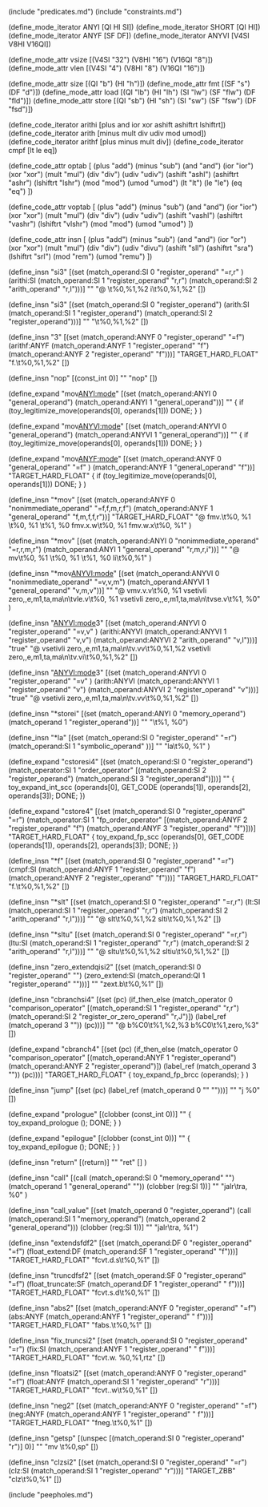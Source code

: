 (include "predicates.md")
(include "constraints.md")

(define_mode_iterator ANYI [QI HI SI])
(define_mode_iterator SHORT [QI HI])
(define_mode_iterator ANYF [SF DF])
(define_mode_iterator ANYVI [V4SI V8HI V16QI])

(define_mode_attr vsize [(V4SI "32") (V8HI "16") (V16QI "8")])
(define_mode_attr vlen [(V4SI "4") (V8HI "8") (V16QI "16")])

(define_mode_attr size [(QI "b") (HI "h")])
(define_mode_attr fmt [(SF "s") (DF "d")])
(define_mode_attr load [(QI "lb") (HI "lh") (SI "lw") (SF "flw") (DF "fld")])
(define_mode_attr store [(QI "sb") (HI "sh") (SI "sw") (SF "fsw") (DF "fsd")])

(define_code_iterator arithi [plus and ior xor ashift ashiftrt lshiftrt])
(define_code_iterator arith [minus mult div udiv mod umod])
(define_code_iterator arithf [plus minus mult div])
(define_code_iterator cmpf [lt le eq])

(define_code_attr optab [
  (plus "add")
  (minus "sub")
  (and "and")
  (ior "ior")
  (xor "xor")
  (mult "mul")
  (div "div")
  (udiv "udiv")
  (ashift "ashl")
  (ashiftrt "ashr")
  (lshiftrt "lshr")
  (mod "mod")
  (umod "umod")
  (lt "lt")
  (le "le")
  (eq "eq")
  ])

(define_code_attr voptab [
  (plus "add")
  (minus "sub")
  (and "and")
  (ior "ior")
  (xor "xor")
  (mult "mul")
  (div "div")
  (udiv "udiv")
  (ashift "vashl")
  (ashiftrt "vashr")
  (lshiftrt "vlshr")
  (mod "mod")
  (umod "umod")
  ])

(define_code_attr insn [
  (plus "add")
  (minus "sub")
  (and "and")
  (ior "or")
  (xor "xor")
  (mult "mul")
  (div "div")
  (udiv "divu")
  (ashift "sll")
  (ashiftrt "sra")
  (lshiftrt "srl")
  (mod "rem")
  (umod "remu")
  ])

(define_insn "<optab>si3"
    [(set (match_operand:SI          0 "register_operand" "=r,r" )
	      (arithi:SI (match_operand:SI 1 "register_operand" "r,r")
		           (match_operand:SI 2 "arith_operand" "r,I")))]
  ""
  "@
   <insn>\t%0,%1,%2
   <insn>i\t%0,%1,%2"
  [])


(define_insn "<optab>si3"
    [(set (match_operand:SI          0 "register_operand")
	      (arith:SI (match_operand:SI 1 "register_operand")
		           (match_operand:SI 2 "register_operand")))]
  ""
  "<insn>\t%0,%1,%2"
  [])

(define_insn "<optab><mode>3"
    [(set (match_operand:ANYF          0 "register_operand" "=f")
	      (arithf:ANYF (match_operand:ANYF 1 "register_operand" "f")
		           (match_operand:ANYF 2 "register_operand" "f")))]
  "TARGET_HARD_FLOAT"
  "f<insn>.<fmt>\t%0,%1,%2"
  [])

(define_insn "nop"
  [(const_int 0)]
  ""
  "nop"
  [])

(define_expand "mov<ANYI:mode>"
    [(set (match_operand:ANYI 0 "general_operand")
	      (match_operand:ANYI 1 "general_operand"))]
  ""
  {
    if (toy_legitimize_move(operands[0], operands[1]))
        DONE;
  }
  )

(define_expand "mov<ANYVI:mode>"
    [(set (match_operand:ANYVI 0 "general_operand")
	      (match_operand:ANYVI 1 "general_operand"))]
  ""
  {
    if (toy_legitimize_move(operands[0], operands[1]))
        DONE;
  }
  )

(define_expand "mov<ANYF:mode>"
    [(set (match_operand:ANYF 0 "general_operand" "=f" )
	      (match_operand:ANYF 1 "general_operand" "f"))]
  "TARGET_HARD_FLOAT"
  {
    if (toy_legitimize_move(operands[0], operands[1]))
        DONE;
  }
  )

(define_insn "*mov<mode>"
    [(set (match_operand:ANYF 0 "nonimmediate_operand" "=f,f,m,r,f")
	      (match_operand:ANYF 1 "general_operand" "f,m,f,f,r"))]
  "TARGET_HARD_FLOAT"
  "@
   fmv.<fmt>\t%0, %1
   <load>\t%0, %1
   <store>\t%1, %0
   fmv.x.w\t%0, %1
   fmv.w.x\t%0, %1"
  )

(define_insn "*mov<mode>"
    [(set (match_operand:ANYI 0 "nonimmediate_operand" "=r,r,m,r")
	      (match_operand:ANYI 1 "general_operand" "r,m,r,i"))]
  ""
  "@
   mv\t%0, %1
   <load>\t%0, %1
   <store>\t%1, %0
   li\t%0,%1"
  )

(define_insn "*mov<ANYVI:mode>"
    [(set (match_operand:ANYVI 0 "nonimmediate_operand" "=v,v,m")
	      (match_operand:ANYVI 1 "general_operand" "v,m,v"))]
  ""
  "@
   vmv.v.v\t%0, %1
   vsetivli zero,<vlen>,e<vsize>,m1,ta,ma\n\tvle<vsize>.v\t%0, %1
   vsetivli zero,<vlen>,e<vsize>,m1,ta,ma\n\tvse<vsize>.v\t%1, %0"
  )

(define_insn "<voptab><ANYVI:mode>3"
    [(set (match_operand:ANYVI          0 "register_operand" "=v,v" )
	      (arithi:ANYVI (match_operand:ANYVI 1 "register_operand" "v,v")
		           (match_operand:ANYVI 2 "arith_operand" "v,I")))]
  "true"
  "@
   vsetivli zero,<vlen>,e<vsize>,m1,ta,ma\n\tv<insn>.vv\t%0,%1,%2
   vsetivli zero,<vlen>,e<vsize>,m1,ta,ma\n\tv<insn>.vi\t%0,%1,%2"
  [])

(define_insn "<voptab><ANYVI:mode>3"
    [(set (match_operand:ANYVI          0 "register_operand" "=v" )
	      (arith:ANYVI (match_operand:ANYVI 1 "register_operand" "v")
		           (match_operand:ANYVI 2 "register_operand" "v")))]
  "true"
  "@
   vsetivli zero,<vlen>,e<vsize>,m1,ta,ma\n\tv<insn>.vv\t%0,%1,%2"
  [])

(define_insn "*storei"
   [(set (match_operand:ANYI 0 "memory_operand")
	(match_operand 1 "register_operand"))]
  ""
  "<store>\t%1, %0")

(define_insn "*la"
    [(set (match_operand:SI 0 "register_operand" "=r")
	      (match_operand:SI 1 "symbolic_operand" ))]
  ""
  "la\t%0, %1"
  )

(define_expand "cstoresi4"
  [(set (match_operand:SI 0 "register_operand")
	(match_operator:SI 1 "order_operator"
	    [(match_operand:SI 2 "register_operand")
	     (match_operand:SI 3 "register_operand")]))]
  ""
  {
    toy_expand_int_scc (operands[0], GET_CODE (operands[1]), operands[2],
			operands[3]);
    DONE;
  })

(define_expand "cstore<mode>4"
  [(set (match_operand:SI 0 "register_operand" "=r")
	(match_operator:SI 1 "fp_order_operator"
	    [(match_operand:ANYF 2 "register_operand" "f")
	     (match_operand:ANYF 3 "register_operand" "f")]))]
  "TARGET_HARD_FLOAT"
  {
    toy_expand_fp_scc (operands[0], GET_CODE (operands[1]), operands[2],
			operands[3]);
    DONE;
  })

(define_insn "*f<optab>"
  [(set (match_operand:SI 0 "register_operand" "=r")
	(cmpf:SI
	 (match_operand:ANYF 1 "register_operand" "f")
     (match_operand:ANYF 2 "register_operand" "f")))]
  "TARGET_HARD_FLOAT"
  "f<optab>.<fmt>\t%0,%1,%2"
  [])

(define_insn "*slt"
  [(set (match_operand:SI 0 "register_operand" "=r,r")
	(lt:SI
	    (match_operand:SI 1 "register_operand" "r,r")
        (match_operand:SI 2 "arith_operand" "r,I")))]
  ""
  "@
   slt\t%0,%1,%2
   slti\t%0,%1,%2"
  [])

(define_insn "*sltu"
  [(set (match_operand:SI 0 "register_operand" "=r,r")
	(ltu:SI
	    (match_operand:SI 1 "register_operand" "r,r")
        (match_operand:SI 2 "arith_operand" "r,I")))]
  ""
  "@
   sltu\t%0,%1,%2
   sltiu\t%0,%1,%2"
  [])

(define_insn "zero_extendqisi2"
  [(set (match_operand:SI 0 "register_operand"    "")
	(zero_extend:SI
	    (match_operand:QI 1 "register_operand" "")))]
  ""
  "zext.b\t%0,%1"
  [])

(define_insn "cbranchsi4"
  [(set (pc)
	(if_then_else (match_operator 0 "comparison_operator"
		      [(match_operand:SI 1 "register_operand" "r,r")
		       (match_operand:SI 2 "register_or_zero_operand" "r,J")])
		      (label_ref (match_operand 3 ""))
		      (pc)))]
  ""
  "@
  b%C0\t%1,%2,%3
  b%C0\t%1,zero,%3"
  [])

(define_expand "cbranch<mode>4"
  [(set (pc)
	(if_then_else (match_operator 0 "comparison_operator"
		      [(match_operand:ANYF 1 "register_operand")
		       (match_operand:ANYF 2 "register_operand")])
		      (label_ref (match_operand 3 ""))
		      (pc)))]
  "TARGET_HARD_FLOAT"
  {
      toy_expand_fp_brcc (operands);
  }
  )

(define_insn "jump"
  [(set (pc)
	(label_ref (match_operand 0 "" "")))]
  ""
  "j %0"
  [])

(define_expand "prologue"
  [(clobber (const_int 0))]
  ""
  {
  toy_expand_prologue ();
  DONE;
  }
)

(define_expand "epilogue"
  [(clobber (const_int 0))]
  ""
  {
  toy_expand_epilogue ();
  DONE;
  }
)

(define_insn "return"
  [(return)]
  ""
  "ret"
  []
)

(define_insn "call"
  [(call (match_operand:SI 0 "memory_operand" "")
		(match_operand 1 "general_operand" ""))
  (clobber (reg:SI 1))]
  ""
  "jalr\tra, %0"
  )

(define_insn "call_value"
    [(set (match_operand 0 "register_operand")
	      (call (match_operand:SI 1 "memory_operand")
	            (match_operand 2 "general_operand")))
    (clobber (reg:SI 1))]
  ""
  "jalr\tra, %1")

(define_insn "extendsfdf2"
  [(set (match_operand:DF     0 "register_operand" "=f")
	(float_extend:DF
	    (match_operand:SF 1 "register_operand" "f")))]
  "TARGET_HARD_FLOAT"
  "fcvt.d.s\t%0,%1"
  [])

(define_insn "truncdfsf2"
  [(set (match_operand:SF     0 "register_operand" "=f")
	(float_truncate:SF
	    (match_operand:DF 1 "register_operand" " f")))]
  "TARGET_HARD_FLOAT"
  "fcvt.s.d\t%0,%1"
  [])

(define_insn "abs<mode>2"
  [(set (match_operand:ANYF           0 "register_operand" "=f")
	(abs:ANYF (match_operand:ANYF 1 "register_operand" " f")))]
  "TARGET_HARD_FLOAT"
  "fabs.<fmt>\t%0,%1"
  [])

(define_insn "fix_trunc<mode>si2"
  [(set (match_operand:SI      0 "register_operand" "=r")
	(fix:SI
	    (match_operand:ANYF 1 "register_operand" " f")))]
  "TARGET_HARD_FLOAT"
  "fcvt.w.<fmt> %0,%1,rtz"
  [])

(define_insn "floatsi<mode>2"
  [(set (match_operand:ANYF    0 "register_operand" "=f")
	(float:ANYF
	    (match_operand:SI 1 "register_operand" "r")))]
  "TARGET_HARD_FLOAT"
  "fcvt.<fmt>.w\t%0,%1"
  [])

(define_insn "neg<mode>2"
  [(set (match_operand:ANYF 0 "register_operand" "=f")
	(neg:ANYF (match_operand:ANYF 1 "register_operand" " f")))]
  "TARGET_HARD_FLOAT"
  "fneg.<fmt>\t%0,%1"
  [])

(define_insn "getsp"
    [(unspec [(match_operand:SI 0 "register_operand" "r")] 0)]
  ""
  "mv \t%0,sp"
  [])

(define_insn "clzsi2"
    [(set (match_operand:SI 0 "register_operand" "=r")
      (clz:SI (match_operand:SI 1 "register_operand" "r")))]
    "TARGET_ZBB"
    "clz\t%0,%1"
    [])

(include "peepholes.md")

